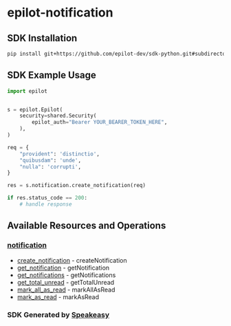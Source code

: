 # epilot-notification

<!-- Start SDK Installation -->
## SDK Installation

```bash
pip install git+https://github.com/epilot-dev/sdk-python.git#subdirectory=notification
```
<!-- End SDK Installation -->

## SDK Example Usage
<!-- Start SDK Example Usage -->
```python
import epilot


s = epilot.Epilot(
    security=shared.Security(
        epilot_auth="Bearer YOUR_BEARER_TOKEN_HERE",
    ),
)

req = {
    "provident": 'distinctio',
    "quibusdam": 'unde',
    "nulla": 'corrupti',
}

res = s.notification.create_notification(req)

if res.status_code == 200:
    # handle response
```
<!-- End SDK Example Usage -->

<!-- Start SDK Available Operations -->
## Available Resources and Operations


### [notification](docs/notification/README.md)

* [create_notification](docs/notification/README.md#create_notification) - createNotification
* [get_notification](docs/notification/README.md#get_notification) - getNotification
* [get_notifications](docs/notification/README.md#get_notifications) - getNotifications
* [get_total_unread](docs/notification/README.md#get_total_unread) - getTotalUnread
* [mark_all_as_read](docs/notification/README.md#mark_all_as_read) - markAllAsRead
* [mark_as_read](docs/notification/README.md#mark_as_read) - markAsRead
<!-- End SDK Available Operations -->

### SDK Generated by [Speakeasy](https://docs.speakeasyapi.dev/docs/using-speakeasy/client-sdks)
